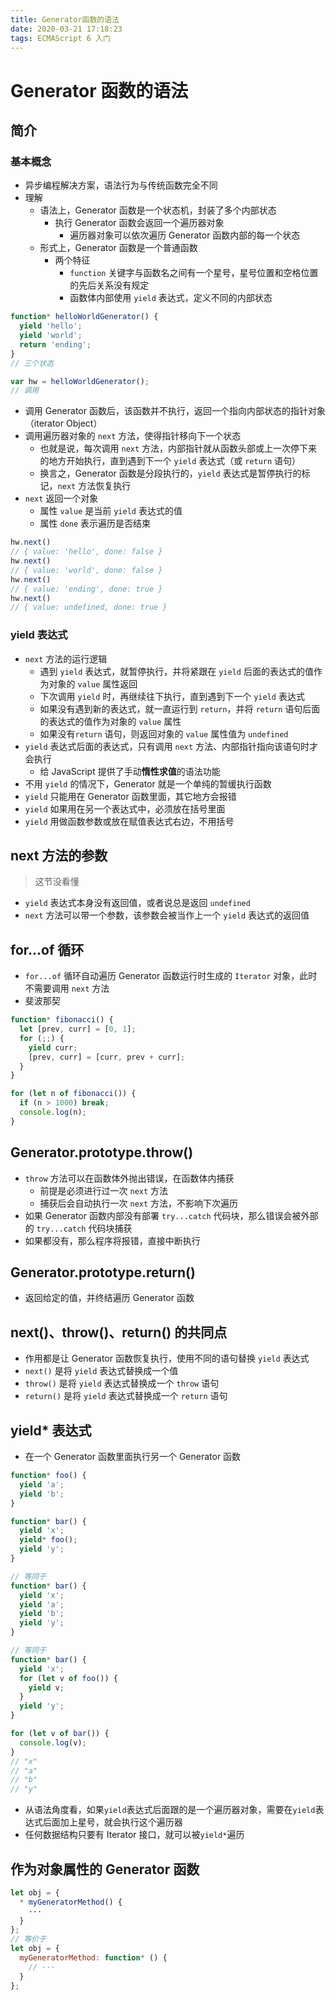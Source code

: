 ```yaml
---
title: Generator函数的语法
date: 2020-03-21 17:18:23
tags: ECMAScript 6 入门
---
```


# Generator 函数的语法

## 简介

### 基本概念

* 异步编程解决方案，语法行为与传统函数完全不同
* 理解
	* 语法上，Generator 函数是一个状态机，封装了多个内部状态
		* 执行 Generator 函数会返回一个遍历器对象
			* 遍历器对象可以依次遍历 Generator 函数内部的每一个状态
	* 形式上，Generator 函数是一个普通函数
		* 两个特征
			* `function` 关键字与函数名之间有一个星号，星号位置和空格位置的先后关系没有规定
			* 函数体内部使用 `yield` 表达式，定义不同的内部状态

```js
function* helloWorldGenerator() {
  yield 'hello';
  yield 'world';
  return 'ending';
}
// 三个状态

var hw = helloWorldGenerator();
// 调用
```

* 调用 Generator 函数后，该函数并不执行，返回一个指向内部状态的指针对象（iterator Object）
* 调用遍历器对象的 `next` 方法，使得指针移向下一个状态
	* 也就是说，每次调用 `next` 方法，内部指针就从函数头部或上一次停下来的地方开始执行，直到遇到下一个 `yield` 表达式（或 `return` 语句）
	* 换言之，Generator 函数是分段执行的，`yield` 表达式是暂停执行的标记，`next` 方法恢复执行
* `next` 返回一个对象
	* 属性 `value` 是当前 `yield` 表达式的值
	* 属性 `done` 表示遍历是否结束

```js
hw.next()
// { value: 'hello', done: false }
hw.next()
// { value: 'world', done: false }
hw.next()
// { value: 'ending', done: true }
hw.next()
// { value: undefined, done: true }
```

### yield 表达式

* `next` 方法的运行逻辑
	* 遇到 `yield` 表达式，就暂停执行，并将紧跟在 `yield` 后面的表达式的值作为对象的 `value` 属性返回
	* 下次调用 `yield` 时，再继续往下执行，直到遇到下一个 `yield` 表达式
	* 如果没有遇到新的表达式，就一直运行到 `return`，并将 `return` 语句后面的表达式的值作为对象的 `value` 属性
	* 如果没有`return` 语句，则返回对象的 `value` 属性值为 `undefined`
* `yield` 表达式后面的表达式，只有调用 `next` 方法、内部指针指向该语句时才会执行
	* 给 JavaScript 提供了手动**惰性求值**的语法功能
* 不用 `yield` 的情况下，Generator 就是一个单纯的暂缓执行函数
* `yield` 只能用在 Generator 函数里面，其它地方会报错
* `yield` 如果用在另一个表达式中，必须放在括号里面
* `yield` 用做函数参数或放在赋值表达式右边，不用括号

## next 方法的参数

> 这节没看懂

* `yield` 表达式本身没有返回值，或者说总是返回 `undefined`
* `next` 方法可以带一个参数，该参数会被当作上一个 `yield` 表达式的返回值

## for...of 循环

* `for...of` 循环自动遍历 Generator 函数运行时生成的 `Iterator` 对象，此时不需要调用 `next` 方法
* 斐波那契

```js
function* fibonacci() {
  let [prev, curr] = [0, 1];
  for (;;) {
    yield curr;
    [prev, curr] = [curr, prev + curr];
  }
}

for (let n of fibonacci()) {
  if (n > 1000) break;
  console.log(n);
}
```

## Generator.prototype.throw()

* `throw` 方法可以在函数体外抛出错误，在函数体内捕获
	* 前提是必须进行过一次 `next` 方法
	* 捕获后会自动执行一次 `next` 方法，不影响下次遍历
* 如果 Generator 函数内部没有部署 `try...catch` 代码块，那么错误会被外部的 `try...catch` 代码块捕获
* 如果都没有，那么程序将报错，直接中断执行

## Generator.prototype.return()

* 返回给定的值，并终结遍历 Generator 函数

## next()、throw()、return() 的共同点

* 作用都是让 Generator 函数恢复执行，使用不同的语句替换 `yield` 表达式
* `next()` 是将 `yield` 表达式替换成一个值
* `throw()` 是将 `yield` 表达式替换成一个 `throw` 语句
* `return()` 是将 `yield` 表达式替换成一个 `return` 语句

## yield* 表达式

* 在一个 Generator 函数里面执行另一个 Generator 函数

```js
function* foo() {
  yield 'a';
  yield 'b';
}

function* bar() {
  yield 'x';
  yield* foo();
  yield 'y';
}

// 等同于
function* bar() {
  yield 'x';
  yield 'a';
  yield 'b';
  yield 'y';
}

// 等同于
function* bar() {
  yield 'x';
  for (let v of foo()) {
    yield v;
  }
  yield 'y';
}

for (let v of bar()) {
  console.log(v);
}
// "x"
// "a"
// "b"
// "y"
```

* 从语法角度看，如果`yield`表达式后面跟的是一个遍历器对象，需要在`yield`表达式后面加上星号，就会执行这个遍历器
* 任何数据结构只要有 Iterator 接口，就可以被`yield*`遍历

## 作为对象属性的 Generator 函数

```js
let obj = {
  * myGeneratorMethod() {
    ···
  }
};
// 等价于
let obj = {
  myGeneratorMethod: function* () {
    // ···
  }
};
```